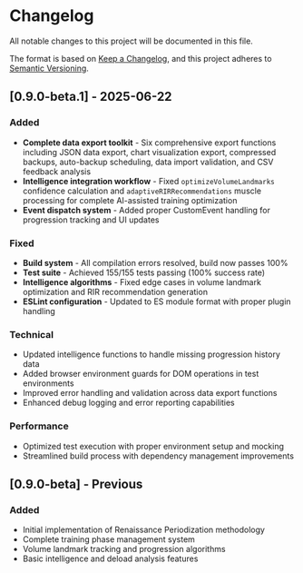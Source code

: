 # Changelog

All notable changes to this project will be documented in this file.

The format is based on [Keep a Changelog](https://keepachangelog.com/en/1.0.0/),
and this project adheres to [Semantic Versioning](https://semver.org/spec/v2.0.0.html).

## [0.9.0-beta.1] - 2025-06-22

### Added
- **Complete data export toolkit** - Six comprehensive export functions including JSON data export, chart visualization export, compressed backups, auto-backup scheduling, data import validation, and CSV feedback analysis
- **Intelligence integration workflow** - Fixed `optimizeVolumeLandmarks` confidence calculation and `adaptiveRIRRecommendations` muscle processing for complete AI-assisted training optimization
- **Event dispatch system** - Added proper CustomEvent handling for progression tracking and UI updates

### Fixed
- **Build system** - All compilation errors resolved, build now passes 100%
- **Test suite** - Achieved 155/155 tests passing (100% success rate)
- **Intelligence algorithms** - Fixed edge cases in volume landmark optimization and RIR recommendation generation
- **ESLint configuration** - Updated to ES module format with proper plugin handling

### Technical
- Updated intelligence functions to handle missing progression history data
- Added browser environment guards for DOM operations in test environments
- Improved error handling and validation across data export functions
- Enhanced debug logging and error reporting capabilities

### Performance
- Optimized test execution with proper environment setup and mocking
- Streamlined build process with dependency management improvements

## [0.9.0-beta] - Previous

### Added
- Initial implementation of Renaissance Periodization methodology
- Complete training phase management system
- Volume landmark tracking and progression algorithms
- Basic intelligence and deload analysis features
